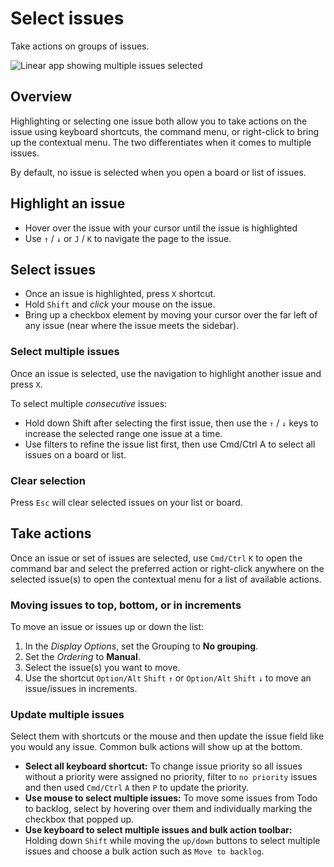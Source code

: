 # Select issues

Take actions on groups of issues.

![Linear app showing multiple issues selected](https://webassets.linear.app/images/ornj730p/production/88dde87f01f1e2291aef98dc32bd916bea2cc3b9-1784x977.png?q=95&auto=format&dpr=2)

## Overview

Highlighting or selecting one issue both allow you to take actions on the issue using keyboard shortcuts, the command menu, or right-click to bring up the contextual menu. The two differentiates when it comes to multiple issues.

By default, no issue is selected when you open a board or list of issues.

## Highlight an issue

* Hover over the issue with your cursor until the issue is highlighted
* Use `↑` / `↓` or `J` / `K` to navigate the page to the issue.

## Select issues

* Once an issue is highlighted, press `X` shortcut.
* Hold `Shift` and _click_ your mouse on the issue.
* Bring up a checkbox element by moving your cursor over the far left of any issue (near where the issue meets the sidebar).

### Select multiple issues

Once an issue is selected, use the navigation to highlight another issue and press `X`.

To select multiple _consecutive_ issues:

* Hold down Shift after selecting the first issue, then use the `↑` / `↓` keys to increase the selected range one issue at a time.
* Use filters to refine the issue list first, then use Cmd/Ctrl A to select all issues on a board or list.

### Clear selection

Press `Esc` will clear selected issues on your list or board.

## Take actions

Once an issue or set of issues are selected, use `Cmd/Ctrl` `K` to open the command bar and select the preferred action or right-click anywhere on the selected issue(s) to open the contextual menu for a list of available actions.

### Moving issues to top, bottom, or in increments

To move an issue or issues up or down the list:

1. In the _Display Options_, set the Grouping to **No grouping**.
2. Set the _Ordering_ to **Manual**.
3. Select the issue(s) you want to move.
4. Use the shortcut `Option/Alt` `Shift` `↑` or `Option/Alt` `Shift` `↓` to move an issue/issues in increments.

### Update multiple issues

Select them with shortcuts or the mouse and then update the issue field like you would any issue. Common bulk actions will show up at the bottom.

* **Select all keyboard shortcut:** To change issue priority so all issues without a priority were assigned no priority, filter to `no priority` issues and then used `Cmd/Ctrl` `A` then `P` to update the priority.
* **Use mouse to select multiple issues:** To move some issues from Todo to backlog, select by hovering over them and individually marking the checkbox that popped up.
* **Use keyboard to select multiple issues and bulk action toolbar:** Holding down `Shift` while moving the `up/down` buttons to select multiple issues and choose a bulk action such as  `Move to backlog`.